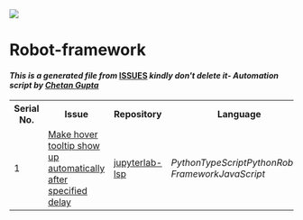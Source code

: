 <!DOCTYPE html>
<html><head><link href="../../.meta/style.css" rel="stylesheet"></head><body><img src="https://github.com/ch8n/Hacktoberfest2021/blob/main/assets/logo.png?raw=true" class="center"><h1>Robot-framework</h1><h4><em>This is a generated file from </em><a href="../../ISSUES.md">ISSUES</a><em> kindly don't delete it</em><em>- Automation script by <a href="https://chetangupta.net/about" target="_blank">Chetan Gupta</a></em></h4><table><tr><th>Serial No.</th><th>Issue</th><th>Repository</th><th>Language</th></tr><tr><td>1</td><td><a href="https://github.com/krassowski/jupyterlab-lsp/issues/362" target="_blank">Make hover tooltip show up automatically after specified delay</a></td><td><a href="https://github.com/krassowski/jupyterlab-lsp" target="_blank">jupyterlab-lsp</a></td><td><em>Python</em><em>TypeScript</em><em>Python</em><em>Robot-Framework</em><em>JavaScript</em></td></tr></table></body></html>